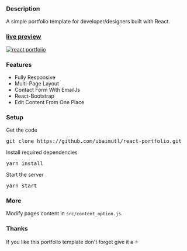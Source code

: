 ### Description

A simple portfolio template for developer/designers built with React. 

### [live preview](https://github.com/kailas-rathod/kailas-rathod.github.io)

[![react portfoiio](src/assets/images/react%20portfolio%20gif.gif)](https://github.com/kailas-rathod/kailas-rathod.github.io)

### Features

- Fully Responsive
- Multi-Page Layout
- Contact Form With EmailJs
- React-Bootstrap
- Edit Content From One Place

### Setup

Get the code

<pre>git clone https://github.com/ubaimutl/react-portfolio.git</pre>
 
Install required dependencies

<pre>yarn install</pre>


Start the server

<pre>yarn start</pre>

### More

Modify pages content in  `src/content_option.js`.

### Thanks

If you like this portfolio template don't forget give it a ⭐ 
